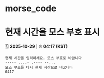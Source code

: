 # morse_code
# 현재 시간을 모스 부호 표시
<!-- MORSE_TIME_START -->
🗓️ **2025-10-29** | ⏰ **04:17 (KST)**

```
현재 시간을 입력하세요. 모스 부호로 바꿉니다
----- ....- .---- --...
모스 부호를 다시 현재 시간으로 바꿉니다
0417
```
<!-- MORSE_TIME_END -->
